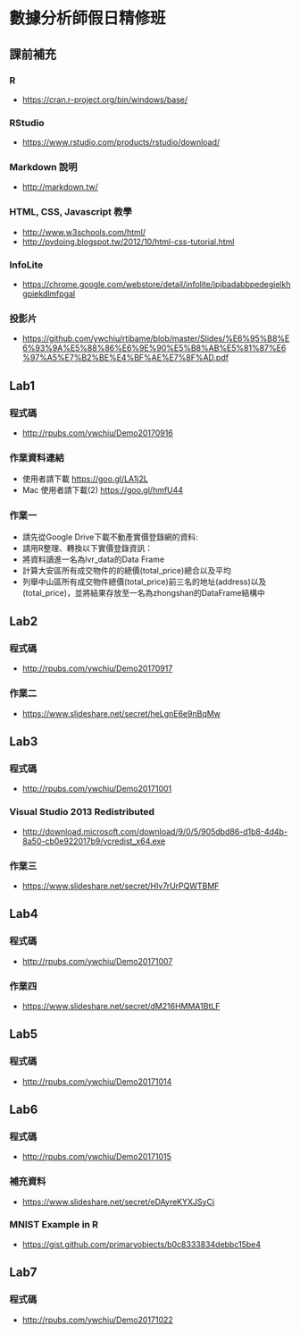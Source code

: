 # 數據分析師假日精修班

## 課前補充

### R 
- https://cran.r-project.org/bin/windows/base/

### RStudio
- https://www.rstudio.com/products/rstudio/download/

### Markdown 說明
- http://markdown.tw/

### HTML, CSS, Javascript 教學
- http://www.w3schools.com/html/
- http://pydoing.blogspot.tw/2012/10/html-css-tutorial.html

### InfoLite
- https://chrome.google.com/webstore/detail/infolite/ipjbadabbpedegielkhgpiekdlmfpgal

### 投影片
- https://github.com/ywchiu/rtibame/blob/master/Slides/%E6%95%B8%E6%93%9A%E5%88%86%E6%9E%90%E5%B8%AB%E5%81%87%E6%97%A5%E7%B2%BE%E4%BF%AE%E7%8F%AD.pdf


## Lab1

### 程式碼
- http://rpubs.com/ywchiu/Demo20170916

### 作業資料連結
- 使用者請下載 https://goo.gl/LA1j2L
- Mac 使用者請下載(2) https://goo.gl/hmfU44

### 作業一 
- 請先從Google Drive下載不動產實價登錄網的資料:
- 請用R整理、轉換以下實價登錄資訊：
- 將資料讀進一名為lvr_data的Data Frame
- 計算大安區所有成交物件的的總價(total_price)總合以及平均
- 列舉中山區所有成交物件總價(total_price)前三名的地址(address)以及(total_price)，並將結果存放至一名為zhongshan的DataFrame結構中


## Lab2

### 程式碼
- http://rpubs.com/ywchiu/Demo20170917

### 作業二
- https://www.slideshare.net/secret/heLgnE6e9nBqMw

## Lab3

### 程式碼
- http://rpubs.com/ywchiu/Demo20171001

### Visual Studio 2013 Redistributed
- http://download.microsoft.com/download/9/0/5/905dbd86-d1b8-4d4b-8a50-cb0e922017b9/vcredist_x64.exe

### 作業三
- https://www.slideshare.net/secret/HIv7rUrPQWTBMF

## Lab4

### 程式碼
- http://rpubs.com/ywchiu/Demo20171007

### 作業四
- https://www.slideshare.net/secret/dM216HMMA1BtLF

## Lab5

### 程式碼
- http://rpubs.com/ywchiu/Demo20171014


## Lab6

### 程式碼
- http://rpubs.com/ywchiu/Demo20171015

### 補充資料
- https://www.slideshare.net/secret/eDAyreKYXJSyCi

### MNIST Example in R
- https://gist.github.com/primaryobjects/b0c8333834debbc15be4

## Lab7

### 程式碼
- http://rpubs.com/ywchiu/Demo20171022

